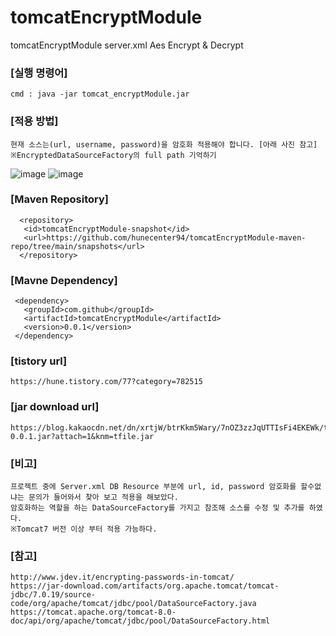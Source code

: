 # tomcatEncryptModule 
tomcatEncryptModule server.xml Aes Encrypt & Decrypt

### [실행 명령어]
```
cmd : java -jar tomcat_encryptModule.jar
```
 
### [적용 방법] 
```
현재 소스는(url, username, password)을 암호화 적용해야 합니다. [아래 사진 참고]
※EncryptedDataSourceFactory의 full path 기억하기
```
![image](https://user-images.githubusercontent.com/29367023/185823873-3c52542f-504f-4f58-a3b3-732ad3f8dc65.png)
![image](https://user-images.githubusercontent.com/29367023/186051524-5ccba25f-bce1-4570-8c15-4cc8f354dd60.png)

### [Maven Repository]
```
  <repository>
   <id>tomcatEncryptModule-snapshot</id>
   <url>https://github.com/hunecenter94/tomcatEncryptModule-maven-repo/tree/main/snapshots</url>
  </repository>
```

### [Mavne Dependency]
```
 <dependency>
   <groupId>com.github</groupId>
   <artifactId>tomcatEncryptModule</artifactId>
   <version>0.0.1</version>
 </dependency>
```

### [tistory url]
```
https://hune.tistory.com/77?category=782515
```

### [jar download url] 
```
https://blog.kakaocdn.net/dn/xrtjW/btrKkm5Wary/7nOZ3zzJqUTTIsFi4EKEWk/tomcatEncryptModule-0.0.1.jar?attach=1&knm=tfile.jar
```

### [비고]
```
프로젝트 중에 Server.xml DB Resource 부분에 url, id, password 암호화를 할수없냐는 문의가 들어와서 찾아 보고 적용을 해보았다.
암호화하는 역할을 하는 DataSourceFactory를 가지고 참조해 소스를 수정 및 추가를 하였다.
※Tomcat7 버전 이상 부터 적용 가능하다.
```

### [참고]
``` 
http://www.jdev.it/encrypting-passwords-in-tomcat/
https://jar-download.com/artifacts/org.apache.tomcat/tomcat-jdbc/7.0.19/source-code/org/apache/tomcat/jdbc/pool/DataSourceFactory.java
https://tomcat.apache.org/tomcat-8.0-doc/api/org/apache/tomcat/jdbc/pool/DataSourceFactory.html
```
